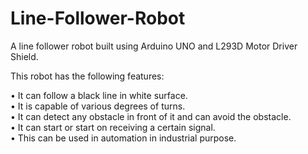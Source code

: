 # Line-Follower-Robot
A line follower robot built using Arduino UNO and L293D Motor Driver Shield.</br>

This robot has the following features:<br/>

• It can follow a black line in white surface.<br/>
• It is capable of various degrees of turns.<br/>
• It can detect any obstacle in front of it and can avoid the obstacle.<br/>
• It can start or start on receiving a certain signal.<br/>
• This can be used in automation in industrial purpose.<br/>
